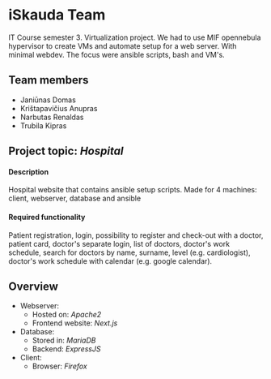 # iSkauda Team

IT Course semester 3. Virtualization project. We had to use MIF opennebula hypervisor to create VMs and automate setup for a web server. With minimal webdev. The focus were ansible scripts, bash and VM's.

## Team members

 - Janiūnas Domas
 - Krištapavičius Anupras
 - Narbutas Renaldas
 - Trubila Kipras

## Project topic: *Hospital*

#### Description

Hospital website that contains ansible setup scripts. Made for 4 machines: client, webserver, database and ansible

#### Required functionality

Patient registration, login, possibility to register and check-out with a doctor, patient card, doctor's separate login, list of doctors, doctor's work schedule, search for doctors by name, surname, level (e.g. cardiologist), doctor's work schedule with calendar (e.g. google calendar).

## Overview

 - Webserver:
   - Hosted on: *Apache2*
   - Frontend website: *Next.js*
 - Database: 
   - Stored in: *MariaDB*
   - Backend: *ExpressJS*
 - Client: 
   - Browser: *Firefox*
